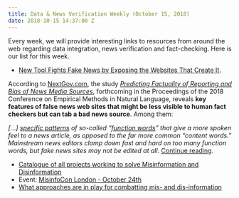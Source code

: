 ```yaml
---
title: Data & News Verification Weekly (October 15, 2018)
date: 2018-10-15 14:37:00 Z
---
```


Every week, we will provide interesting links to resources from around the web regarding data integration, news verification and fact-checking. Here is our list for this week.

* [New Tool Fights Fake News by Exposing the Websites That Create It](https://www.nextgov.com/cybersecurity/2018/10/new-tool-fights-fake-news-exposing-websites-create-it/151820/).

According to [NextGov.com](https://www.nextgov.com/), the study *[Predicting Factuality of Reporting and Bias of News Media Sources](https://www.researchgate.net/publication/327286998_Predicting_Factuality_of_Reporting_and_Bias_of_News_Media_Sources)*, forthcoming in the Proceedings of the 2018 Conference on Empirical Methods in Natural Language, reveals **key features of false news web sites that might be less visible to human fact checkers but can tab a bad news source**. Among them: 

*[...] [specific patterns](https://arxiv.org/pdf/1511.07663.pdf) of so-called “[function words](http://www.psych.nyu.edu/pylkkanen/Neural_Bases/13_Function_Words.pdf)” that give a more spoken feel to a news article, as opposed to the far more common “content words.” Mainstream news editors clamp down fast and hard on too many function words, but fake news sites may not be edited at all*. [Continue reading](https://www.nextgov.com/cybersecurity/2018/10/new-tool-fights-fake-news-exposing-websites-create-it/151820/
).

* [Catalogue of all projects working to solve Misinformation and Disinformation](https://misinfocon.com/catalogue-of-all-projects-working-to-solve-misinformation-and-disinformation-f85324c6076c
)
* Event: [MisinfoCon London - October 24th](https://misinfocon.com/join-us-for-misinfocon-london-oct-24th-a5c597303bab)
* [What approaches are in play for combatting mis- and dis-information](https://misinfocon.com/what-approaches-are-in-play-for-combatting-mis-and-dis-information-27a91c4d8708)
